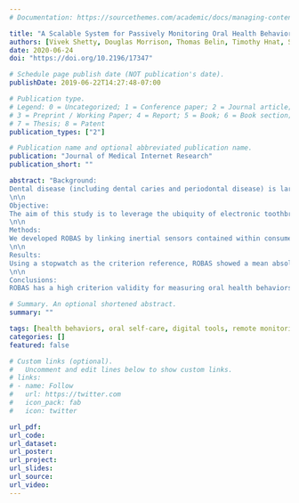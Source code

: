 ```yaml
---
# Documentation: https://sourcethemes.com/academic/docs/managing-content/

title: "A Scalable System for Passively Monitoring Oral Health Behaviors Using Electronic Toothbrushes in the Home Setting: Development and Feasibility Study"
authors: [Vivek Shetty, Douglas Morrison, Thomas Belin, Timothy Hnat, Santosh Kumar]
date: 2020-06-24
doi: "https://doi.org/10.2196/17347"

# Schedule page publish date (NOT publication's date).
publishDate: 2019-06-22T14:27:48-07:00

# Publication type.
# Legend: 0 = Uncategorized; 1 = Conference paper; 2 = Journal article;
# 3 = Preprint / Working Paper; 4 = Report; 5 = Book; 6 = Book section;
# 7 = Thesis; 8 = Patent
publication_types: ["2"]

# Publication name and optional abbreviated publication name.
publication: "Journal of Medical Internet Research"
publication_short: ""

abstract: "Background:
Dental disease (including dental caries and periodontal disease) is largely preventable and closely linked to inadequate oral health behaviors. Digital health technologies have great potential for unobtrusively monitoring brushing behaviors in home settings and promoting optimal oral self-care routines at scale.
\n\n
Objective:
The aim of this study is to leverage the ubiquity of electronic toothbrushes and smartphones with the development of a Remote Oral Behaviors Assessment System (ROBAS) and evaluate its feasibility for passively tracking brushing behaviors in real-world settings.
\n\n
Methods:
We developed ROBAS by linking inertial sensors contained within consumer electronic toothbrushes to a scalable software platform comprised of a smartphone app linked to a cloud platform. First, the criterion validity of ROBAS for accurately capturing brushing details was established in a laboratory setting. Next, real-world performance and usability were evaluated in a stratified community sample of 32 participants who used ROBAS daily for 1 month and maintained a diary of their brushing episodes. Semistructured interviews at baseline and exit captured the user experience. We used regression models and Bland-Altman analyses to assess the criterion validity, functionality, accuracy, and consistency of ROBAS.
\n\n
Results:
Using a stopwatch as the criterion reference, ROBAS showed a mean absolute percent error (MAPE) of 1.8%, an estimated bias of 0.64 seconds that was not statistically distinguishable from zero (95% CI –0.93 to 2.22 seconds, SE 0.79), and a connection failure rate of 6.7% (95% CI 0.8%-22.1%, SE 4.6%). In real-world testing, ROBAS showed close agreement with the daily diary recordings of brushing episodes; estimated average discrepancies between the diary and ROBAS were 0.13 sessions per day (95% CI 0.01-0.26, SE 0.06), 8.0 seconds per brushing session (95% CI 1.4-14.7, SE 3.3), and 30 seconds of brushing per day (95% CI 9.3-50.1, SE 10.0). Retrospective self-reports produced substantially higher estimates of brushing frequency and duration compared to ROBAS measurements. Participants reported ROBAS was easy to use and expressed an interest in receiving ROBAS-delivered feedback on their brushing behaviors. Most participants were bothered by the use of an additional study phone, and some reported connectivity-related issues.
\n\n
Conclusions:
ROBAS has a high criterion validity for measuring oral health behaviors. It can accurately and reliably monitor brushing patterns in home settings for extended periods. Unobtrusive data collection through ROBAS sets the stage for automated coaching and optimization of oral self-care practices at the individual and population level."

# Summary. An optional shortened abstract.
summary: ""

tags: [health behaviors, oral self-care, digital tools, remote monitoring, passive measurement, mobile health]
categories: []
featured: false

# Custom links (optional).
#   Uncomment and edit lines below to show custom links.
# links:
# - name: Follow
#   url: https://twitter.com
#   icon_pack: fab
#   icon: twitter

url_pdf: 
url_code: 
url_dataset:
url_poster: 
url_project: 
url_slides:
url_source:
url_video:
---
```


